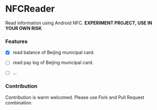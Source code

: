 # NFCReader
Read information using Android NFC.
**EXPERIMENT PROJECT, USE IN YOUR OWN RISK**

### Features
- [x] read balance of Beijing municipal card.
- [ ] read pay log of Beijing municipal card. 
- [ ] ...


### Contribution
Contribution is warm welcomed. Please use Fork and Pull Request combination.
